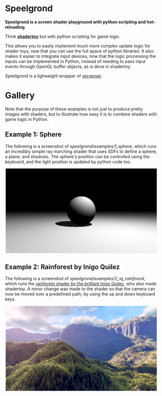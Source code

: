 # Speelgrond

**Speelgrond is a screen shader playground with python scripting and hot-reloading** 

Think **[shadertoy](https://www.shadertoy.com/)**  but with python scripting for game logic.  

This allows you to easily implement much more complex update logic for shader toys, 
now that you can use the full space of python libraries. 
It also makes it easier to integrate input devices, now that the logic processing the inputs can be implemented in Python, 
instead of needing to pass input events through OpenGL buffer objects, as is done in shadertoy. 

Speelgrond is a lighweight wrapper of [ververser](https://github.com/berryvansomeren/ververser). 

# Gallery

Note that the purpose of these examples is not just to produce pretty images with shaders, but to illustrate how easy it is to combine shaders with game logic in Python. 

## Example 1: Sphere

The following is a screenshot of _speelgrond/examples/1_sphere_, 
which runs an incredibly simple ray marching shader that uses SDFs to define a sphere, a plane, and shadows. 
The sphere's position can be controlled using the keyboard, and the light position is updated by python code too. 

<p align="center">
  <img src="speelgrond/examples/1_sphere/screenshot.png" width="500">
</p>

## Example 2: Rainforest by Inigo Quilez

The following is a screenshot of _speelgrond/examples/2_iq_rainforest_, 
which runs the [rainforest shader by the brilliant Inigo Quilez](https://www.youtube.com/watch?v=BFld4EBO2RE), 
who also made shadertoy. 
A minor change was made to the shader so that the camera can now be moved over a predefined path,
by using the up and down keyboard keys. 

<p align="center">
  <img src="speelgrond/examples/2_iq_rainforest/screenshot.png" width="500">
</p>
